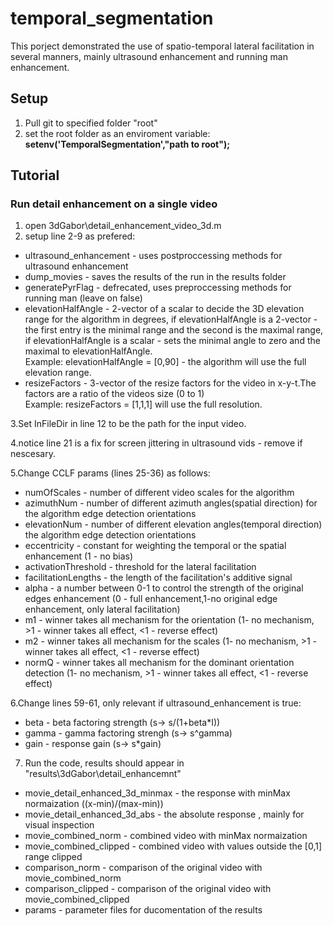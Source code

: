 # temporal_segmentation

This porject demonstrated the use of spatio-temporal lateral facilitation in several manners, mainly ultrasound enhancement and running man enhancement.

## Setup
1. Pull git to specified folder "root"
2. set the root folder as an enviroment variable: 
<br><b> setenv('TemporalSegmentation',"path to root"); </b>

## Tutorial
### Run detail enhancement on a single video
1. open 3dGabor\detail_enhancement_video_3d.m
2. setup line 2-9 as prefered:
 - ultrasound_enhancement - uses postproccessing methods for ultrasound enhancement
 - dump_movies - saves the results of the run in the results folder
 - generatePyrFlag - defrecated, uses preproccessing methods for running man (leave on false)
 - elevationHalfAngle - 2-vector of a scalar to decide the 3D elevation range for the algorithm in degrees, if elevationHalfAngle is a 2-vector - the first entry is the minimal range and the second is the maximal range, if elevationHalfAngle is a scalar - sets the minimal angle to zero and the maximal to elevationHalfAngle.
 <br> Example: elevationHalfAngle = [0,90] - the algorithm will use the full elevation range.
 - resizeFactors - 3-vector of the resize factors for the video in x-y-t.The factors are a ratio of the videos size (0 to 1)
 <br> Example: resizeFactors = [1,1,1] will use the full resolution.

3.Set InFileDir in line 12 to be the path for the input video.

4.notice line 21 is a fix for screen jittering in ultrasound vids - remove if nescesary.

5.Change CCLF params (lines 25-36) as follows:
- numOfScales - number of different video scales for the algorithm
- azimuthNum - number of different azimuth angles(spatial direction) for the algorithm edge detection orientations
- elevationNum - number of different elevation angles(temporal direction)  the algorithm edge detection orientations
- eccentricity - constant for weighting the temporal or the spatial enhancement (1 - no bias)
- activationThreshold - threshold for the lateral facilitation
- facilitationLengths - the length of the facilitation's additive signal
- alpha - a number between 0-1 to control the strength of the original edges enhancement (0 - full enhancement,1-no original edge enhancement, only lateral facilitation)
- m1 - winner takes all mechanism for the orientation (1- no mechanism, >1 - winner takes all effect, <1 - reverse effect)
- m2 - winner takes all mechanism for the scales (1- no mechanism, >1 - winner takes all effect, <1 - reverse effect)
- normQ -  winner takes all mechanism for the dominant orientation detection (1- no mechanism, >1 - winner takes all effect, <1 - reverse effect)

6.Change lines 59-61, only relevant if ultrasound_enhancement is true:
- beta - beta factoring strength (s-> s/(1+beta*I))
- gamma - gamma factoring strengh (s-> s^gamma)
- gain - response gain (s-> s*gain)

7. Run the code, results should appear in "results\3dGabor\detail_enhancemnt"
- movie_detail_enhanced_3d_minmax - the response with minMax normaization ((x-min)/(max-min))
- movie_detail_enhanced_3d_abs - the absolute response , mainly for visual inspection
- movie_combined_norm - combined video with minMax normaization
- movie_combined_clipped - combined video with values outside the [0,1] range clipped
- comparison_norm - comparison of the original video with movie_combined_norm
- comparison_clipped - comparison of the original video with movie_combined_clipped
- params - parameter files for ducomentation of the results
